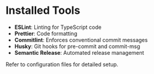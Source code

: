 # Installed Tools

- **ESLint**: Linting for TypeScript code
- **Prettier**: Code formatting
- **Commitlint**: Enforces conventional commit messages
- **Husky**: Git hooks for pre-commit and commit-msg
- **Semantic Release**: Automated release management

Refer to configuration files for detailed setup.
